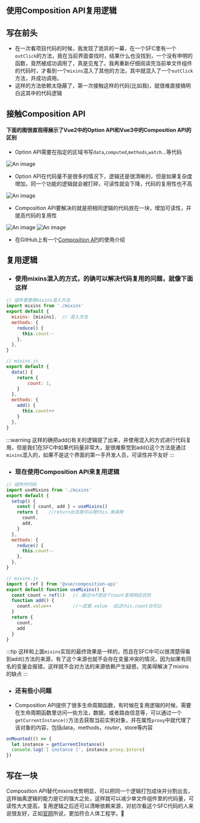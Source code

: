 ## 使用Composition API复用逻辑
## 写在前头
- 在一次看项目代码的时候，我发现了诡异的一幕，在一个SFC里有一个`outClick`的方法，我在当前界面查找时，结果什么也没找到，一个没有申明的函数，竟然被成功调用了，真是见鬼了。我再重新仔细阅读完当前单文件组件的代码时，才看到一个`mixins`混入了其他的方法，其中就混入了一个`outClick`方法，并成功调用。
- 这样的方法依赖太隐蔽了，第一次接触这样的代码(比如我)，就很难直接搞明白这其中的代码逻辑
## 接触Composition API
#### 下面的图很直观得展示了Vue2中的Option API和Vue3中的Composition API的区别
- Option API需要在指定的区域书写`data`,`computed`,`methods`,`watch`...等代码

![An image](../public/Composition-API/0.jpg)

- Option API在代码量不是很多的情况下，逻辑还是很清晰的，但是如果复杂度增加，同一个功能的逻辑就会被打碎，可读性就会下降，代码的复用性也不高

![An image](../public/Composition-API/1.jpg)

- Composition API要解决的就是把相同逻辑的代码放在一块，增加可读性，并提高代码的复用性

![An image](../public/Composition-API/2.jpg)
![An image](../public/Composition-API/3.jpg)

- 在GitHub上有一个[Composition API](https://github.com/vuejs/docs/blob/master/src/guide/composition-api-introduction.md)的使用介绍
## 复用逻辑
- ### 使用mixins混入的方式，的确可以解决代码复用的问题，就像下面这样
```js
// 组件里使用mixins混入方法
import mixins from './mixins'
export default {
  mixins: [mixins],  // 混入方法
  methods: {
    reduce() {
      this.count--
    },
  },
}
```
```js
// mixins.js
export default {
  data() {
    return {
        count: 1,
    }
  },
  methods: {
    add() {
      this.count++
    }
  },
}
```
:::warning
这样的确把add()有关的逻辑提了出来，并使用混入的方式进行代码复用，但是我们在SFC中如果代码量非常大，是很难察觉到add()这个方法是通过`mixins`混入的，如果不是这个界面的第一手开发人员，可读性并不友好
:::
- ### 现在使用Composition API来复用逻辑
```js
// 组件内代码
import useMixins from './mixins'
export default {
  setup() {
    const { count, add } = useMixins()
    return {    //return出去就可以用this.来调用
      count,
      add,
    }
  },
  methods: {
    reduce() {
      this.count--
    },
  },
}
```
```js
// mixins.js
import { ref } from '@vue/composition-api'
export default function useMixins() {
  const count = ref(1)   // 通过ref把这个count变成响应式的
  function add() {
    count.value++        //一定是.value  试过this.count也可以
  }
  return {
    count,
    add
  }
}
```
:::tip
这样和上面`mixins`实现的最终效果是一样的，而且在SFC中可以很清楚得看到add()方法的来源，有了这个来源也就不会存在变量冲突的情况，因为如果有同名的变量会报错，这样就不会对方法的来源依赖产生疑惑，完美得解决了mixins的缺点
:::
- ### 还有些小问题
- Composition API提供了很多生命周期函数，有时候在复用逻辑的时候，需要在生命周期函数里访问一些方法，数据，或者路由信息等，可以通过一个`getCurrentInstance()`方法去获取当前实例对象，并在属性`proxy`中就代理了该对象的内容，包括data，methods，$router，$store等内容
```js
onMounted(() => {
  let instance = getCurrentInstance()
  console.log('[ instance ]', instance.proxy.$store)
})
```
## 写在一块
Composition API替代mixins优势明显，可以把同一个逻辑打包成块并分割出去，这样抽离逻辑的能力是它的强大之处，这样就可以减少单文件组件里的代码量，可读性大大提高，复用逻辑之后还可以清晰依赖来源，对初次看这个SFC代码的人来说很友好，正如[官网](https://blog.vuejs.org/posts/vue-3.2.html)所说，更加符合人体工程学。:100: